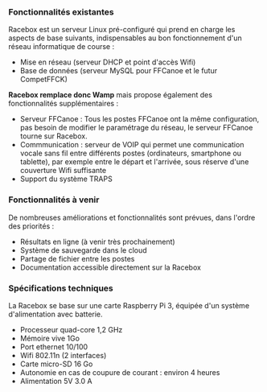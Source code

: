 ### Fonctionnalités existantes
Racebox est un serveur Linux pré-configuré qui prend en charge les aspects de base suivants, indispensables au bon fonctionnement d'un réseau informatique de course :

* Mise en réseau (serveur DHCP et point d'accès Wifi)
* Base de données (serveur MySQL pour FFCanoe et le futur CompetFFCK)

**Racebox remplace donc Wamp** mais propose également des fonctionnalités supplémentaires :

* Serveur FFCanoe : Tous les postes FFCanoe ont la même configuration, pas besoin de modifier le paramétrage du réseau, le serveur FFCanoe tourne sur Racebox.
* Commmunication : serveur de VOIP qui permet une communication vocale sans fil entre différents postes (ordinateurs, smartphone ou tablette), par exemple entre le départ et l'arrivée, sous réserve d'une couverture Wifi suffisante
* Support du système TRAPS

### Fonctionnalités à venir
De nombreuses améliorations et fonctionnalités sont prévues, dans l'ordre des priorités :
* Résultats en ligne (à venir très prochainement)
* Système de sauvegarde dans le cloud
* Partage de fichier entre les postes
* Documentation accessible directement sur la Racebox

### Spécifications techniques
La Racebox se base sur une carte Raspberry Pi 3, équipée d'un système d'alimentation avec batterie.
- Processeur quad-core 1,2 GHz
- Mémoire vive 1Go
- Port ethernet 10/100
- Wifi 802.11n (2 interfaces)
- Carte micro-SD 16 Go
- Autonomie en cas de coupure de courant : environ 4 heures
- Alimentation 5V 3.0 A